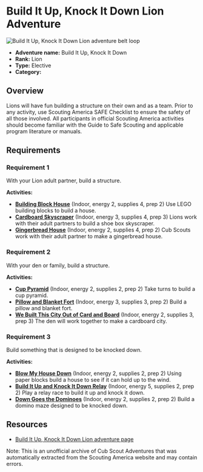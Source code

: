 # Build It Up, Knock It Down Lion Adventure

![Build It Up, Knock It Down Lion adventure belt loop](images/build-it-up,-knock-it-down.jpg)

- **Adventure name:** Build It Up, Knock It Down
- **Rank:** Lion
- **Type:** Elective
- **Category:** 

## Overview

Lions will have fun building a structure on their own and as a team. Prior to any activity, use Scouting America SAFE Checklist to ensure the safety of all those involved. All participants in official Scouting America activities should become familiar with the Guide to Safe Scouting and applicable program literature or manuals.

## Requirements

### Requirement 1

With your Lion adult partner, build a structure.

**Activities:**

- **[Building Block House](https://www.scouting.org/cub-scout-activities/building-block-house/)** (Indoor, energy 2, supplies 4, prep 2)
  Use LEGO building blocks to build a house.
- **[Cardboard Skyscraper](https://www.scouting.org/cub-scout-activities/cardboard-skyscraper/)** (Indoor, energy 3, supplies 4, prep 3)
  Lions work with their adult partners to build a shoe box skyscraper.
- **[Gingerbread House](https://www.scouting.org/cub-scout-activities/gingerbread-house/)** (Indoor, energy 2, supplies 4, prep 2)
  Cub Scouts work with their adult partner to make a gingerbread house.

### Requirement 2

With your den or family, build a structure.

**Activities:**

- **[Cup Pyramid](https://www.scouting.org/cub-scout-activities/cup-pyramid/)** (Indoor, energy 2, supplies 2, prep 2)
  Take turns to build a cup pyramid.
- **[Pillow and Blanket Fort](https://www.scouting.org/cub-scout-activities/pillow-and-blanket-fort/)** (Indoor, energy 3, supplies 3, prep 2)
  Build a pillow and blanket fort.
- **[We Built This City Out of Card and Board](https://www.scouting.org/cub-scout-activities/we-built-this-city-out-of-card-and-board/)** (Indoor, energy 2, supplies 3, prep 3)
  The den will work together to make a cardboard city.

### Requirement 3

Build something that is designed to be knocked down.

**Activities:**

- **[Blow My House Down](https://www.scouting.org/cub-scout-activities/blow-my-house-down/)** (Indoor, energy 2, supplies 2, prep 2)
  Using paper blocks build a house to see if it can hold up to the wind.
- **[Build It Up and Knock It Down Relay](https://www.scouting.org/cub-scout-activities/build-it-up-and-knock-it-down-relay/)** (Indoor, energy 5, supplies 2, prep 2)
  Play a relay race to build it up and knock it down.
- **[Down Goes the Dominoes](https://www.scouting.org/cub-scout-activities/down-goes-the-dominoes/)** (Indoor, energy 2, supplies 2, prep 2)
  Build a domino maze designed to be knocked down.


## Resources

- [Build It Up, Knock It Down Lion adventure page](https://www.scouting.org/cub-scout-adventures/build-it-up-knock-it-down/)

Note: This is an unofficial archive of Cub Scout Adventures that was automatically extracted from the Scouting America website and may contain errors.